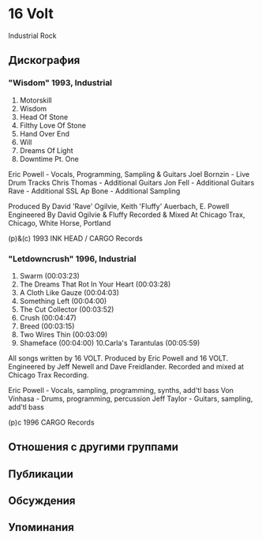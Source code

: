 # 16 Volt

Industrial Rock

## Дискография

### "Wisdom" 1993, Industrial

1. Motorskill
2. Wisdom
3. Head Of Stone
4. Filthy Love Of Stone
5. Hand Over End
6. Will
7. Dreams Of Light
8. Downtime Pt. One

 Eric Powell - Vocals, Programming, Sampling & Guitars
 Joel Bornzin - Live Drum Tracks
 Chris Thomas - Additional Guitars
 Jon Fell - Additional Guitars
 Rave - Additional SSL
 Ap Bone - Additional Sampling

Produced By David 'Rave' Ogilvie, Keith 'Fluffy' Auerbach, E. Powell
Engineered By David Ogilvie & Fluffy
Recorded & Mixed At Chicago Trax, Chicago, White Horse, Portland

(p)&(c) 1993 INK HEAD / CARGO Records

### "Letdowncrush" 1996, Industrial

1.  Swarm (00:03:23)
2.  The Dreams That Rot In Your Heart (00:03:28)
3.  A Cloth Like Gauze (00:04:03)
4.  Something Left (00:04:00)
5.  The Cut Collector (00:03:52)
6.  Crush (00:04:47)
7.  Breed (00:03:15)
8.  Two Wires Thin (00:03:09)
9.  Shameface (00:04:00)
10.Carla's Tarantulas (00:05:59)

All songs written by 16 VOLT.
Produced by Eric Powell and 16 VOLT.
Engineered by Jeff Newell and Dave Freidlander.
Recorded and mixed at Chicago Trax Recording.

Eric Powell - Vocals, sampling, programming, synths, add'tl bass
Von Vinhasa - Drums, programming, percussion
Jeff Taylor - Guitars, sampling, add'tl bass

(p)c 1996 CARGO Records


## Отношения с другими группами


## Публикации


## Обсуждения


## Упоминания


